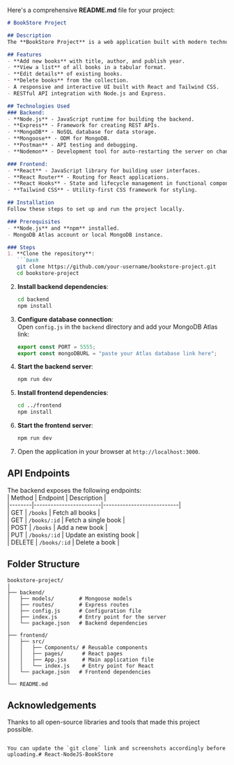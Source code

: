 Here's a comprehensive **README.md** file for your project:  

```markdown
# BookStore Project  

## Description  
The **BookStore Project** is a web application built with modern technologies, enabling users to perform CRUD (Create, Read, Update, Delete) operations on a collection of books. This project demonstrates the use of RESTful APIs, a Node.js backend, and a React frontend with Tailwind CSS for styling.  

## Features  
- **Add new books** with title, author, and publish year.  
- **View a list** of all books in a tabular format.  
- **Edit details** of existing books.  
- **Delete books** from the collection.  
- A responsive and interactive UI built with React and Tailwind CSS.  
- RESTful API integration with Node.js and Express.  

## Technologies Used  
### Backend:  
- **Node.js** - JavaScript runtime for building the backend.  
- **Express** - Framework for creating REST APIs.  
- **MongoDB** - NoSQL database for data storage.  
- **Mongoose** - ODM for MongoDB.  
- **Postman** - API testing and debugging.  
- **Nodemon** - Development tool for auto-restarting the server on changes.  

### Frontend:  
- **React** - JavaScript library for building user interfaces.  
- **React Router** - Routing for React applications.  
- **React Hooks** - State and lifecycle management in functional components.  
- **Tailwind CSS** - Utility-first CSS framework for styling.  

## Installation  
Follow these steps to set up and run the project locally.  

### Prerequisites  
- **Node.js** and **npm** installed.  
- MongoDB Atlas account or local MongoDB instance.  

### Steps  
1. **Clone the repository**:  
   ```bash  
   git clone https://github.com/your-username/bookstore-project.git  
   cd bookstore-project  
   ```  

2. **Install backend dependencies**:  
   ```bash  
   cd backend  
   npm install  
   ```  

3. **Configure database connection**:  
   Open `config.js` in the `backend` directory and add your MongoDB Atlas link:  
   ```javascript  
   export const PORT = 5555;  
   export const mongoDBURL = "paste your Atlas database link here";  
   ```  

4. **Start the backend server**:  
   ```bash  
   npm run dev  
   ```  

5. **Install frontend dependencies**:  
   ```bash  
   cd ../frontend  
   npm install  
   ```  

6. **Start the frontend server**:  
   ```bash  
   npm run dev  
   ```  

7. Open the application in your browser at `http://localhost:3000`.  

## API Endpoints  
The backend exposes the following endpoints:  
| Method | Endpoint               | Description               |  
|--------|------------------------|---------------------------|  
| GET    | `/books`               | Fetch all books           |  
| GET    | `/books/:id`           | Fetch a single book       |  
| POST   | `/books`               | Add a new book            |  
| PUT    | `/books/:id`           | Update an existing book   |  
| DELETE | `/books/:id`           | Delete a book             |  

## Folder Structure  
```
bookstore-project/  
│  
├── backend/  
│   ├── models/        # Mongoose models  
│   ├── routes/        # Express routes  
│   ├── config.js      # Configuration file  
│   ├── index.js       # Entry point for the server  
│   └── package.json   # Backend dependencies  
│  
├── frontend/  
│   ├── src/  
│   │   ├── Components/ # Reusable components  
│   │   ├── pages/      # React pages  
│   │   ├── App.jsx     # Main application file  
│   │   └── index.js    # Entry point for React  
│   └── package.json   # Frontend dependencies  
│  
└── README.md  
```  

## Acknowledgements  
Thanks to all open-source libraries and tools that made this project possible.  

```  

You can update the `git clone` link and screenshots accordingly before uploading.#   R e a c t - N o d e J S - B o o k S t o r e  
 